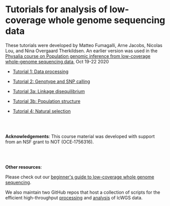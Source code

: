 # Tutorials for analysis of low-coverage whole genome sequencing data

These tutorials were developed by Matteo Fumagalli, Arne Jacobs, Nicolas Lou, and Nina Overgaard Therkildsen. An earlier version was used in the [Physalia course on Population genomic inference from low-coverage whole-genome sequencing data](https://www.physalia-courses.org/courses-workshops/course64/), Oct 19-22 2020

* [Tutorial 1: Data processing](https://github.com/nt246/lcwgs-guide-tutorial/blob/main/tutorial1_data_processing/markdowns/data_processing.md)

* [Tutorial 2: Genotype and SNP calling](https://github.com/nt246/lcwgs-guide-tutorial/blob/main/tutorial2_genotype_snp_calling/markdowns/snp_calling.md)

* [Tutorial 3a: Linkage disequilibrium](https://github.com/nt246/lcwgs-guide-tutorial/blob/main/tutorial3_ld_popstructure/markdowns/ld.md)

* [Tutorial 3b: Population structure](https://github.com/nt246/lcwgs-guide-tutorial/blob/main/tutorial3_ld_popstructure/markdowns/pca_admixture.md)

* [Tutorial 4: Natural selection](https://github.com/nt246/lcwgs-guide-tutorial/blob/main/tutorial4_selection/markdowns/01_sfs.md)


<br>
<br>

**Acknowledgements**: This course material was developed with support from an NSF grant to NOT (OCE‐1756316).

<br>
<br>

**Other resources**: 

Please check out our [beginner's guide to low-coverage whole genome sequencing](https://doi.org/10.1111/mec.16077).

We also maintain two GitHub repos that host a collection of scripts for the efficient high-throughput [processing](https://github.com/therkildsen-lab/data-processing) and [analysis](https://github.com/therkildsen-lab/genomic-data-analysis) of lcWGS data.


